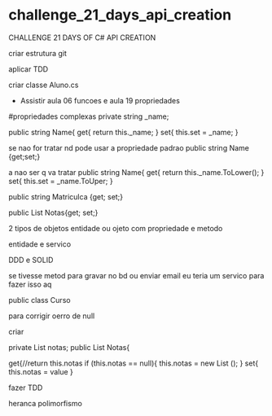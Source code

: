 # challenge_21_days_api_creation

CHALLENGE 21 DAYS OF C# API CREATION

criar estrutura git

aplicar TDD

criar classe Aluno.cs

- Assistir  aula 06 funcoes e aula 19 propriedades

#propriedades complexas
private string _name;

public string Name{
get{
return this._name;
}
set{
this.set = _name;
}

se nao for tratar nd pode usar a propriedade padrao
public string Name {get;set;}


a nao ser q va tratar
public string Name{
get{
return this._name.ToLower();
}
set{
this.set = _name.ToUper;
}


public string Matriculca {get; set;}

public List<double> Notas{get; set;}


2 tipos de objetos 
entidade ou ojeto com propriedade e metodo


entidade e servico

DDD e SOLID

se tivesse metod para gravar no bd ou enviar email eu teria um servico para fazer isso aq

public class Curso



para corrigir oerro de null

criar 

private List<double> notas;
public List<double> Notas{

get{//return this.notas
	if (this.notas == null){
		this.notas = new List<double> (); 
	}
set{
	this.notas = value
}


fazer TDD


heranca
polimorfismo

